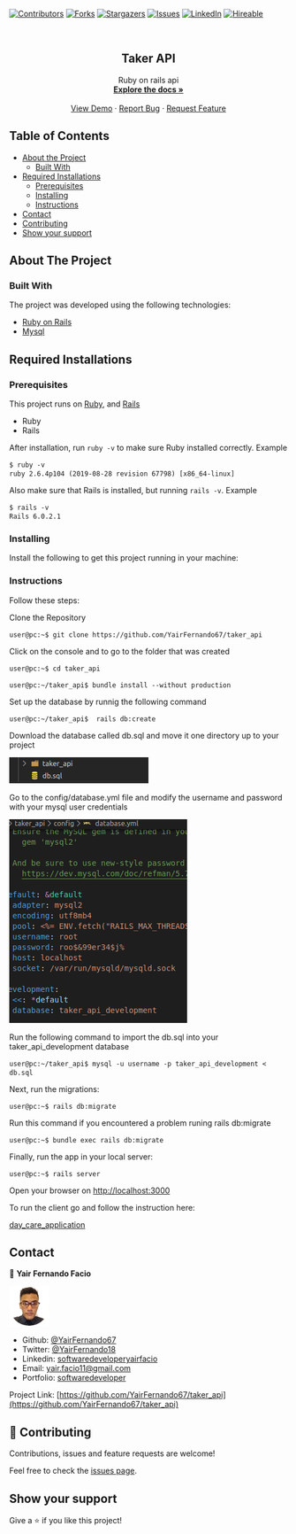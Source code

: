 [![Contributors][contributors-shield]][contributors-url]
[![Forks][forks-shield]][forks-url]
[![Stargazers][stars-shield]][stars-url]
[![Issues][issues-shield]][issues-url]
[![LinkedIn][linkedin-shield2]][linkedin-url2]
[![Hireable][hireable]][hireable-url]

<!-- PROJECT LOGO -->
<br />
<p align="center">
 <h2 align="center"> Taker API </h2>

  <p align="center">
    Ruby on rails api
    <br />
    <a href="https://github.com/YairFernando67/taker_api"><strong>Explore the docs »</strong></a>
    <br />
    <br />
    <a href="https://github.com/YairFernando67/taker_api">View Demo</a>
    ·
    <a href="https://github.com/YairFernando67/taker_api/issues">Report Bug</a>
    ·
    <a href="https://github.com/YairFernando67/taker_api/issues">Request Feature</a>
  </p>

</p>

## Table of Contents
* [About the Project](#about-the-project)
  * [Built With](#built-with)
* [Required Installations](#Required-Installations)
  * [Prerequisites](#Prerequisites)
  * [Installing](#Installing)
  * [Instructions](#Instructions)
* [Contact](#contact)
* [Contributing](#Contributing)
* [Show your support](#Show-your-support)

## About The Project

### Built With
The project was developed using the following technologies:
- [Ruby on Rails](https://rubyonrails.org/)
- [Mysql](https://rubygems.org/gems/mysql)

## Required Installations

### Prerequisites

This project runs on [Ruby](https://www.ruby-lang.org/en/documentation/installation/), and [Rails](http://installrails.com/)

* Ruby
* Rails

After installation, run `ruby -v` to make sure Ruby installed correctly. Example
```
$ ruby -v
ruby 2.6.4p104 (2019-08-28 revision 67798) [x86_64-linux]
```

Also make sure that Rails is installed, but running `rails -v`. 
Example
```
$ rails -v
Rails 6.0.2.1
```

### Installing

<p>Install the following to get this project running in your machine:</p>

### Instructions

<p>Follow these steps:</p>

Clone the Repository

```Shell
user@pc:~$ git clone https://github.com/YairFernando67/taker_api
```

Click on the console and to go to the folder that was created

```Shell
user@pc:~$ cd taker_api
```

```
user@pc:~/taker_api$ bundle install --without production
```

Set up the database by runnig the following command

```
user@pc:~/taker_api$  rails db:create
```

Download the database called db.sql and move it one directory up to your project

![DB Directory](app/img/code.png) 

Go to the config/database.yml file and modify the username and password with your mysql user credentials

![DB Directory](app/img/database.png) 

Run the following command to import the db.sql into your taker_api_development database 

```
user@pc:~/taker_api$ mysql -u username -p taker_api_development < db.sql
```

Next, run the migrations:

```
user@pc:~$ rails db:migrate
```

Run this command if you encountered a problem runing rails db:migrate

```
user@pc:~$ bundle exec rails db:migrate
```

Finally,  run the app in your local server:

```
user@pc:~$ rails server
```

Open your browser on [http://localhost:3000](http://localhost:3000)

<p>To run the client go and follow the instruction here:</p>

[day_care_application](https://github.com/YairFernando67/taker_admin_app)

## Contact

👤 **Yair Fernando Facio**

<a href="https://yairfernando67.github.io/Portfolio/" target="_blank">
    
  ![Screenshot Image](app/img/logo.jpg) 

</a>

- Github: [@YairFernando67](https://github.com/YairFernando67)
- Twitter: [@YairFernando18](https://twitter.com/YairFernando18)
- Linkedin: [softwaredeveloperyairfacio](https://www.linkedin.com/in/softwaredeveloperyairfacio/)
- Email: [yair.facio11@gmail.com](https://mail.google.com/mail/?view=cm&fs=1&tf=1&to=yair.facio11@gmail.com)
- Portfolio: [softwaredeveloper](https://yairfernando67.github.io/Portfolio/)

<p align="center">

  Project Link: [https://github.com/YairFernando67/taker_api](https://github.com/YairFernando67/taker_api)

</p>

## 🤝 Contributing

Contributions, issues and feature requests are welcome!

Feel free to check the [issues page](https://github.com/YairFernando67/taker_api/issues).

## Show your support

Give a ⭐️ if you like this project!

<!-- MARKDOWN LINKS & IMAGES -->
[contributors-shield]: https://img.shields.io/github/contributors/YairFernando67/taker_api.svg?style=flat-square
[contributors-url]: https://github.com/YairFernando67/taker_api/graphs/contributors
[forks-shield]: https://img.shields.io/github/forks/YairFernando67/taker_api.svg?style=flat-square
[forks-url]: https://github.com/YairFernando67/taker_api/network/members
[stars-shield]: https://img.shields.io/github/stars/YairFernando67/taker_api.svg?style=flat-square
[stars-url]: https://github.com/YairFernando67/taker_api/stargazers
[issues-shield]: https://img.shields.io/github/issues/YairFernando67/taker_api.svg?style=flat-square
[issues-url]: https://github.com/YairFernando67/taker_api/issues
[license-shield]: https://img.shields.io/github/license/YairFernando67/taker_api.svg?style=flat-square
[license-url]: https://github.com/YairFernando67/taker_api/blob/master/LICENSE.txt
[linkedin-shield2]: https://img.shields.io/badge/-LinkedIn-black.svg?style=flat-square&logo=linkedin&colorB=555
[linkedin-url2]: https://www.linkedin.com/in/softwaredeveloperyairfacio/
[hireable]: https://cdn.rawgit.com/hiendv/hireable/master/styles/flat/yes.svg
[hireable-url]: https://www.linkedin.com/in/softwaredeveloperyairfacio/